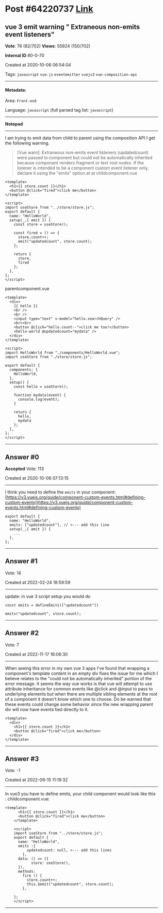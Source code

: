 
# Post \#64220737 [Link](https://stackoverflow.com/questions/64220737/)

## vue 3 emit warning " Extraneous non-emits event listeners"

**Vote**: 76 (82/702) **Views**: 55924 (150/702) 

**Internal ID** \#0-0-70

Created at 2020-10-06 06:54:04

Tags: `javascript` `vue.js` `eventemitter` `vuejs3` `vue-composition-api`

----------

#### Metadata:

Area: `Front-end`

Language: `javascript` (full parsed tag list: `javascript`)

----------

**Notepad**


----------

I am trying to emit data from child to parent using the composition API
I get the following warning.
> [Vue warn]: Extraneous non-emits event listeners (updatedcount) were passed to component but could not be automatically inherited because component renders fragment or text root nodes. If the listener is intended to be a component custom event listener only, declare it using the "emits" option.at <HelloWorld onUpdatedcount=fn > at 
childcomponent.vue
```
<template>
  <h1>{{ store.count }}</h1>
  <button @click="fired">click me</button>
</template>

<script>
import useStore from "../store/store.js";
export default {
  name: "HelloWorld",
  setup(_,{ emit }) {
    const store = useStore();

    const fired = () => {
      store.count++;
      emit("updatedcount", store.count);
    };

    return {
      store,
      fired
    };
  },
};
</script>
```

parentcomponent.vue
```
<template>
  <div>
    {{ hello }}
    <br />
    <br />
    <input type="text" v-model="hello.searchQuery" />
    <br><br>
    <button @click="hello.count--">click me too!</button>
    <hello-world @updatedcount="mydata" />
  </div>
</template>

<script>
import HelloWorld from "./components/HelloWorld.vue";
import useStore from "./store/store.js";

export default {
  components: {
    HelloWorld,
  },
  setup() {
    const hello = useStore();

    function mydata(event) {
      console.log(event);
    }

    return {
      hello,
      mydata
    };
  },
};
</script>
```



----------
        
## Answer \#0

**Accepted** Vote: 113

Created at 2020-10-06 07:13:15

------------

I think you need to define the `emits` in your component: [https://v3.vuejs.org/guide/component-custom-events.html#defining-custom-events](https://v3.vuejs.org/guide/component-custom-events.html#defining-custom-events)
```
export default {
  name: "HelloWorld",
  emits: ["updatedcount"], // <--- add this line
  setup(_,{ emit }) {
    ...
  },
};
```



------------
    
    
## Answer \#1

 Vote: 14

Created at 2022-02-24 18:59:59

------------

update:
in vue 3 script setup you would do
```
const emits = defineEmits(["updatedcount"])

emits("updatedcount", store.count);
```



------------
    
    
## Answer \#2

 Vote: 7

Created at 2022-11-17 16:06:30

------------

When seeing this error in my own vue 3 apps I've found that wrapping a component's template content in an empty div fixes the issue for me which I believe relates to the "could not be automatically inherited" portion of the error message.
It seems the way vue works is that vue will attempt to use attribute inheritance for common events like @click and @input to pass to underlying elements but when there are multiple sibling elements at the root of a component it doesn't know which one to choose.
Do be warned that these events could change some behavior since the new wrapping parent div will now have events tied directly to it.
```
<template>
  <div>
    <h1>{{ store.count }}</h1>
    <button @click="fired">click me</button>
  </div>
</template>
```



------------
    
    
## Answer \#3

 Vote: -1

Created at 2022-09-15 11:19:32

------------

In vue3 you have to define emits, your child component would look like this :
childcomponent.vue:
```
<template>
      <h1>{{ store.count }}</h1>
      <button @click="fired">click me</button>
    </template>
    
    <script>
    import useStore from "../store/store.js";
    export default {
      name: "HelloWorld",
      emits :{
          updatedcount: null, <--- add this lines
        },
      data: () => ({
            store: useStore(),
      }),
      methods:
        fire () {
          store.count++;
          this.$emit("updatedcount", store.count);
        },
      
    };
    </script>
```



------------
    
    